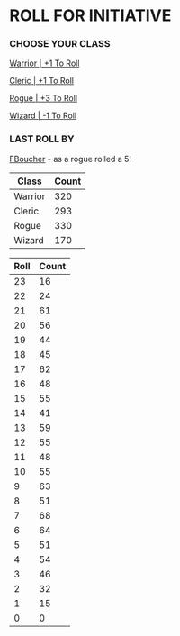 # ROLL FOR INITIATIVE
### CHOOSE YOUR CLASS

[Warrior | +1 To Roll](https://github.com/benjaminsampica/benjaminsampica/issues/new?title=roll%7Cwarrior&body=Just+click+%27Submit+new+issue%27.)

[Cleric | +1 To Roll](https://github.com/benjaminsampica/benjaminsampica/issues/new?title=roll%7Ccleric&body=Just+click+%27Submit+new+issue%27.)

[Rogue | +3 To Roll](https://github.com/benjaminsampica/benjaminsampica/issues/new?title=roll%7Crogue&body=Just+click+%27Submit+new+issue%27.)

[Wizard | -1 To Roll](https://github.com/benjaminsampica/benjaminsampica/issues/new?title=roll%7Cwizard&body=Just+click+%27Submit+new+issue%27.)
### LAST ROLL BY
[FBoucher](https://www.github.com/FBoucher) - as a rogue rolled a 5!

|Class|Count|
|-|-|
|Warrior|320|
|Cleric|293|
|Rogue|330|
|Wizard|170|

|Roll|Count|
|-|-|
|23|16
|22|24
|21|61
|20|56
|19|44
|18|45
|17|62
|16|48
|15|55
|14|41
|13|59
|12|55
|11|48
|10|55
|9|63
|8|51
|7|68
|6|64
|5|51
|4|54
|3|46
|2|32
|1|15
|0|0
